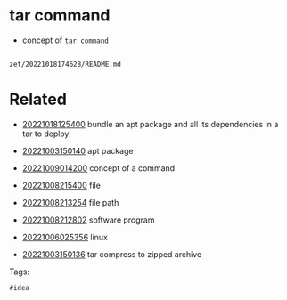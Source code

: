 # tar command

- concept of `tar command`

```
```

` zet/20221018174628/README.md `

# Related

- [20221018125400](/zet/20221018125400/README.md) bundle an apt package and all its dependencies in a tar to deploy

- [20221003150140](/zet/20221003150140/README.md) apt package

- [20221009014200](/zet/20221009014200/README.md) concept of a command

- [20221008215400](/zet/20221008215400/README.md) file

- [20221008213254](/zet/20221008213254/README.md) file path

- [20221008212802](/zet/20221008212802/README.md) software program

- [20221006025356](/zet/20221006025356/README.md) linux

- [20221003150136](/zet/20221003150136/README.md) tar compress to zipped archive

Tags:

    #idea
